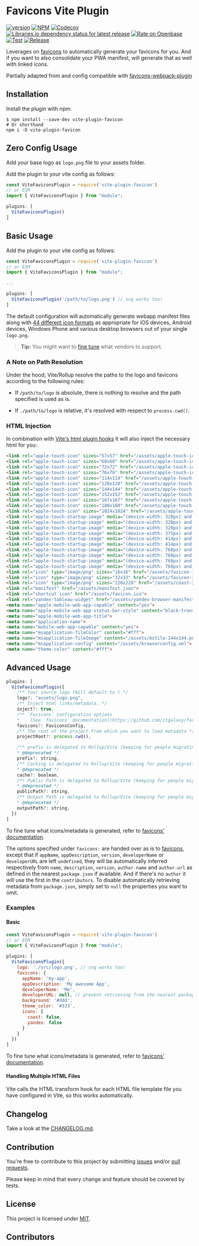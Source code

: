 # Favicons Vite Plugin

<!-- cspell: disable bracketsstartstop -->

[![version](https://img.shields.io/github/v/tag/josh-hemphill/vite-plugin-favicon?sort=semver&style=?style=plastic)](https://github.com/josh-hemphill/vite-plugin-favicon/releases)
[![NPM](https://img.shields.io/static/v1?label=&message=NPM&color=informational&style=?style=plastic)](https://npmjs.org/package/vite-plugin-favicon)
[![Codecov](https://img.shields.io/codecov/c/github/josh-hemphill/vite-plugin-favicon.svg?style=?style=plastic)](https://codecov.io/gh/josh-hemphill/vite-plugin-favicon)
[![Libraries.io dependency status for latest release](https://img.shields.io/librariesio/release/npm/vite-plugin-favicon?label=Deps&style=?style=plastic)](https://libraries.io/npm/vite-plugin-favicon)
[![Rate on Openbase](https://badges.openbase.io/js/rating/vite-plugin-favicon.svg)](https://openbase.io/js/vite-plugin-favicon?utm_source=embedded&utm_medium=badge&utm_campaign=rate-badge)
[![Test](https://github.com/josh-hemphill/vite-plugin-favicon/actions/workflows/test.yml/badge.svg)](https://github.com/josh-hemphill/vite-plugin-favicon/actions/workflows/test.yml)
[![Release](https://github.com/josh-hemphill/vite-plugin-favicon/actions/workflows/release.yml/badge.svg)](https://github.com/josh-hemphill/vite-plugin-favicon/actions/workflows/release.yml)

Leverages on [favicons](https://github.com/haydenbleasel/favicons) to automatically generate your favicons for you.
And if you want to also consolidate your PWA manifest, will generate that as well with linked icons.

Partially adapted from and config compatible with [favicons-webpack-plugin](https://github.com/jantimon/favicons-webpack-plugin)

## Installation

Install the plugin with npm:

```shell
$ npm install --save-dev vite-plugin-favicon
# Or shorthand
npm i -D vite-plugin-favicon
```

## Zero Config Usage

Add your base logo as `logo.png` file to your assets folder.

Add the plugin to your vite config as follows:

```javascript
const ViteFaviconsPlugin = require('vite-plugin-favicon')
// or ESM
import { ViteFaviconsPlugin } from "module";

plugins: [
  ViteFaviconsPlugin()
]
```

## Basic Usage <!-- [<svg alt="codesandbox" xmlns="http://www.w3.org/2000/svg" width="16" height="18"><path d="M7.219 15.877V9.394l-5.73-3.208v3.696l2.624 1.48v2.78l3.106 1.735zm1.488.038l3.163-1.773v-2.845l2.642-1.49V6.16l-5.805 3.26v6.496zm5.041-11l-3.05-1.72-2.68 1.512L5.32 3.193 2.241 4.937l5.744 3.215 5.763-3.237zM0 13.513V4.53L8 0l8 4.511V13.5l-8.001 4.484L0 13.513z" fill="currentColor"/></svg>](https://codesandbox.io/s/vite-plugin-favicon-demo-uh195?file=/webpack.config.js) -->

Add the plugin to your vite config as follows:

```javascript
const ViteFaviconsPlugin = require('vite-plugin-favicon')
// or ESM
import { ViteFaviconsPlugin } from "module";

...

plugins: [
  ViteFaviconsPlugin('/path/to/logo.png') // svg works too!
]
```

The default configuration will automatically generate webapp manifest files along with
[44 different icon formats](https://github.com/josh-hemphill/vite-plugin-favicon/tree/master/test/fixtures/expected/default)
as appropriate for iOS devices, Android devices, Windows Phone and various desktop browsers out of your single `logo.png`.

> **Tip:** You might want to [fine tune](#advanced-usage) what vendors to support.

### A Note on Path Resolution

Under the hood, Vite/Rollup resolve the paths to the logo and favicons according to the following
rules:

  * If `/path/to/logo` is absolute, there is nothing to resolve and the path
specified is used as is.

  * If `./path/to/logo` is relative, it's resolved with respect to `process.cwd()`.

### HTML Injection

In combination with [Vite's html plugin hooks](https://vitejs.dev/guide/api-plugin.html#transformindexhtml) it will also inject the necessary html for you:

```html
<link rel="apple-touch-icon" sizes="57x57" href="/assets/apple-touch-icon-57x57.png">
<link rel="apple-touch-icon" sizes="60x60" href="/assets/apple-touch-icon-60x60.png">
<link rel="apple-touch-icon" sizes="72x72" href="/assets/apple-touch-icon-72x72.png">
<link rel="apple-touch-icon" sizes="76x76" href="/assets/apple-touch-icon-76x76.png">
<link rel="apple-touch-icon" sizes="114x114" href="/assets/apple-touch-icon-114x114.png">
<link rel="apple-touch-icon" sizes="120x120" href="/assets/apple-touch-icon-120x120.png">
<link rel="apple-touch-icon" sizes="144x144" href="/assets/apple-touch-icon-144x144.png">
<link rel="apple-touch-icon" sizes="152x152" href="/assets/apple-touch-icon-152x152.png">
<link rel="apple-touch-icon" sizes="167x167" href="/assets/apple-touch-icon-167x167.png">
<link rel="apple-touch-icon" sizes="180x180" href="/assets/apple-touch-icon-180x180.png">
<link rel="apple-touch-icon" sizes="1024x1024" href="/assets/apple-touch-icon-1024x1024.png">
<link rel="apple-touch-startup-image" media="(device-width: 320px) and (device-height: 480px) and (-webkit-device-pixel-ratio: 1)" href="/assets/apple-touch-startup-image-320x460.png">
<link rel="apple-touch-startup-image" media="(device-width: 320px) and (device-height: 480px) and (-webkit-device-pixel-ratio: 2)" href="/assets/apple-touch-startup-image-640x920.png">
<link rel="apple-touch-startup-image" media="(device-width: 320px) and (device-height: 568px) and (-webkit-device-pixel-ratio: 2)" href="/assets/apple-touch-startup-image-640x1096.png">
<link rel="apple-touch-startup-image" media="(device-width: 375px) and (device-height: 667px) and (-webkit-device-pixel-ratio: 2)" href="/assets/apple-touch-startup-image-750x1294.png">
<link rel="apple-touch-startup-image" media="(device-width: 414px) and (device-height: 736px) and (orientation: landscape) and (-webkit-device-pixel-ratio: 3)" href="/assets/apple-touch-startup-image-1182x2208.png">
<link rel="apple-touch-startup-image" media="(device-width: 414px) and (device-height: 736px) and (orientation: portrait) and (-webkit-device-pixel-ratio: 3)" href="/assets/apple-touch-startup-image-1242x2148.png">
<link rel="apple-touch-startup-image" media="(device-width: 768px) and (device-height: 1024px) and (orientation: landscape) and (-webkit-device-pixel-ratio: 1)" href="/assets/apple-touch-startup-image-748x1024.png">
<link rel="apple-touch-startup-image" media="(device-width: 768px) and (device-height: 1024px) and (orientation: landscape) and (-webkit-device-pixel-ratio: 2)" href="/assets/apple-touch-startup-image-1496x2048.png">
<link rel="apple-touch-startup-image" media="(device-width: 768px) and (device-height: 1024px) and (orientation: portrait) and (-webkit-device-pixel-ratio: 1)" href="/assets/apple-touch-startup-image-768x1004.png">
<link rel="apple-touch-startup-image" media="(device-width: 768px) and (device-height: 1024px) and (orientation: portrait) and (-webkit-device-pixel-ratio: 2)" href="/assets/apple-touch-startup-image-1536x2008.png">
<link rel="icon" type="image/png" sizes="16x16" href="/assets/favicon-16x16.png">
<link rel="icon" type="image/png" sizes="32x32" href="/assets/favicon-32x32.png">
<link rel="icon" type="image/png" sizes="228x228" href="/assets/coast-228x228.png">
<link rel="manifest" href="/assets/manifest.json">
<link rel="shortcut icon" href="/assets/favicon.ico">
<link rel="yandex-tableau-widget" href="/assets/yandex-browser-manifest.json">
<meta name="apple-mobile-web-app-capable" content="yes">
<meta name="apple-mobile-web-app-status-bar-style" content="black-translucent">
<meta name="apple-mobile-web-app-title">
<meta name="application-name">
<meta name="mobile-web-app-capable" content="yes">
<meta name="msapplication-TileColor" content="#fff">
<meta name="msapplication-TileImage" content="/assets/mstile-144x144.png">
<meta name="msapplication-config" content="/assets/browserconfig.xml">
<meta name="theme-color" content="#fff">
```

## Advanced Usage

```javascript
plugins: [
  ViteFaviconsPlugin({
    /** Your source logo (Will default to ) */
    logo?: "assets/logo.png",
    /** Inject html links/metadata. */
    inject?: true,
    /** `Favicons` configuration options
    *  - [See `favicons` documentation](https://github.com/itgalaxy/favicons) */
    favicons?: FaviconsConfig,
    /** The root of the project from which you want to load metadata */
    projectRoot?: process.cwd(),

    /** prefix is delegated to Rollup/Vite (keeping for people migrating from Webpack)
    * @deprecated */
    prefix?: string,
    /** Caching is delegated to Rollup/Vite (keeping for people migrating from Webpack)
    * @deprecated */
    cache?: boolean,
    /** Public Path is delegated to Rollup/Vite (keeping for people migrating from Webpack)
    * @deprecated */
    publicPath?: string,
    /** Output Path is delegated to Rollup/Vite (keeping for people migrating from Webpack)
    * @deprecated */
    outputPath?: string,
  })
]
```

To fine tune what icons/metadata is generated, refer to
[favicons' documentation](https://github.com/haydenbleasel/favicons#usage).

The options specified under `favicons:` are handed over as is to [favicons],
except that if `appName`, `appDescription`, `version`, `developerName` or
`developerURL` are left `undefined`, they will be automatically inferred
respectively from `name`, `description`, `version`, `author.name` and
`author.url` as defined in the nearest `package.json` if available.
And if there's no `author` it will use the first in the `contributors`.
To disable automatically retrieving metadata from `package.json`, simply set
to `null` the properties you want to omit.

### Examples

#### Basic

```javascript
const ViteFaviconsPlugin = require('vite-plugin-favicon')
// or ESM
import { ViteFaviconsPlugin } from "module";

plugins: [
  ViteFaviconsPlugin({
    logo: './src/logo.png', // svg works too!
    favicons: {
      appName: 'my-app',
      appDescription: 'My awesome App',
      developerName: 'Me',
      developerURL: null, // prevent retrieving from the nearest package.json
      background: '#ddd',
      theme_color: '#333',
      icons: {
        coast: false,
        yandex: false
      }
    }
  })
]
```

To fine tune what icons/metadata is generated, refer to
[favicons' documentation](https://github.com/haydenbleasel/favicons#usage).

#### Handling Multiple HTML Files

Vite calls the HTML transform hook for each HTML file template file you have configured in Vite, so this works automatically.

## Changelog

Take a look at the [CHANGELOG.md](https://github.com/josh-hemphill/vite-plugin-favicon/tree/latest/CHANGELOG.md).

## Contribution

You're free to contribute to this project by submitting [issues](https://github.com/josh-hemphill/vite-plugin-favicon/issues) and/or [pull requests](https://github.com/josh-hemphill/vite-plugin-favicon/pulls).

Please keep in mind that every change and feature should be covered by
tests.

## License

This project is licensed under [MIT](https://github.com/josh-hemphill/vite-plugin-favicon/blob/latest/LICENSE).

[favicons]: https://github.com/haydenbleasel/favicons

## Contributors

<!-- ALL-CONTRIBUTORS-LIST:START - Do not remove or modify this section -->
<!-- ALL-CONTRIBUTORS-LIST:END -->
